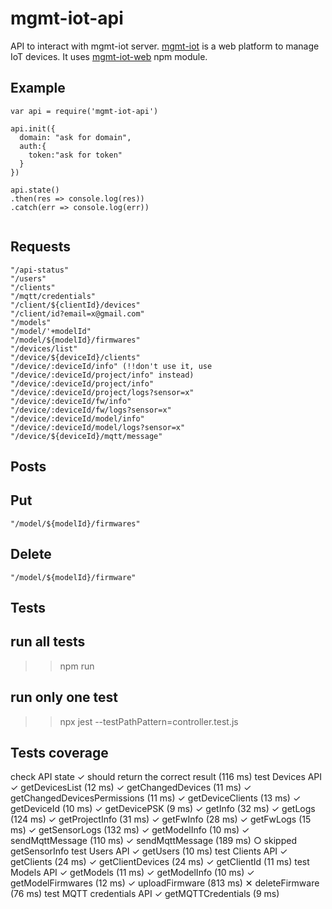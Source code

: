 # mgmt-iot-api

API to interact with mgmt-iot server.
[mgmt-iot](https://github.com/zimbora/mgmt-iot-demo) is a web platform to manage IoT devices. It uses [mgmt-iot-web](https://github.com/zimbora/mgmt-iot-web) npm module.

## Example

```
var api = require('mgmt-iot-api')

api.init({
  domain: "ask for domain",
  auth:{
    token:"ask for token"
  }
})

api.state()
.then(res => console.log(res))
.catch(err => console.log(err))


```
## Requests

	"/api-status"
	"/users"
	"/clients"
	"/mqtt/credentials"
	"/client/${clientId}/devices"
	"/client/id?email=x@gmail.com"
	"/models"
	"/model/'+modelId"
	"/model/${modelId}/firmwares"
	"/devices/list"
	"/device/${deviceId}/clients"
	"/device/:deviceId/info" (!!don't use it, use "/device/:deviceId/project/info" instead)
	"/device/:deviceId/project/info"
	"/device/:deviceId/project/logs?sensor=x"
	"/device/:deviceId/fw/info"
	"/device/:deviceId/fw/logs?sensor=x"
	"/device/:deviceId/model/info"
	"/device/:deviceId/model/logs?sensor=x"
	"/device/${deviceId}/mqtt/message" 

## Posts

## Put
	"/model/${modelId}/firmwares"

## Delete
	"/model/${modelId}/firmware"

## Tests

## run all tests
  >> npm run

## run only one test
  >> npx jest --testPathPattern=controller.test.js

## Tests coverage

 check API state
    ✓ should return the correct result (116 ms)
  test Devices API
    ✓ getDevicesList (12 ms)
    ✓ getChangedDevices (11 ms)
    ✓ getChangedDevicesPermissions (11 ms)
    ✓ getDeviceClients (13 ms)
    ✓ getDeviceId (10 ms)
    ✓ getDevicePSK (9 ms)
    ✓ getInfo (32 ms)
    ✓ getLogs (124 ms)
    ✓ getProjectInfo (31 ms)
    ✓ getFwInfo (28 ms)
    ✓ getFwLogs (15 ms)
    ✓ getSensorLogs (132 ms)
    ✓ getModelInfo (10 ms)
    ✓ sendMqttMessage (110 ms)
    ✓ sendMqttMessage (189 ms)
    ○ skipped getSensorInfo
  test Users API
    ✓ getUsers (10 ms)
  test Clients API
    ✓ getClients (24 ms)
    ✓ getClientDevices (24 ms)
    ✓ getClientId (11 ms)
  test Models API
    ✓ getModels (11 ms)
    ✓ getModelInfo (10 ms)
    ✓ getModelFirmwares (12 ms)
    ✓ uploadFirmware (813 ms)
    ✕ deleteFirmware (76 ms)
  test MQTT credentials API
    ✓ getMQTTCredentials (9 ms)
